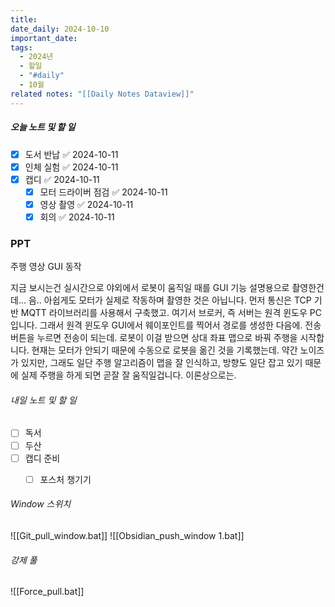 ```yaml
---
title: 
date_daily: 2024-10-10
important_date: 
tags:
  - 2024년
  - 할일
  - "#daily"
  - 10월
related notes: "[[Daily Notes Dataview]]"
---
```

##### 오늘 노트 및 할 일 
- [x] 도서 반납 ✅ 2024-10-11
- [x] 인체 실험 ✅ 2024-10-11
- [x] 캡디 ✅ 2024-10-11
	- [x] 모터 드라이버 점검 ✅ 2024-10-11
	- [x] 영상 촬영 ✅ 2024-10-11
	- [x] 회의 ✅ 2024-10-11

### PPT 
주행 영상
GUI 동작

지금 보시는건 실시간으로 야외에서 로봇이 움직일 때를 GUI 기능 설명용으로 촬영한건데... 음.. 아쉽게도 모터가 실제로 작동하며 촬영한 것은 아닙니다. 먼저 통신은 TCP 기반 MQTT 라이브러리를 사용해서 구축했고. 여기서 브로커, 즉 서버는 원격 윈도우 PC입니다. 그래서 원격 윈도우 GUI에서 웨이포인트를 찍어서 경로를 생성한 다음에. 전송 버튼을 누르면 전송이 되는데. 로봇이 이걸 받으면 상대 좌표 맵으로 바꿔 주행을 시작합니다. 
 현재는 모터가 안되기 때문에 수동으로 로봇을 옮긴 것을 기록했는데. 약간 노이즈가 있지만, 그래도 
일단 주행 알고리즘이 맵을 잘 인식하고, 방향도 일단 잡고 있기 때문에 실제 주행을 하게 되면 곧잘 잘 움직일겁니다. 이론상으로는.


###### 내일 노트 및 할 일
- [ ]  독서
- [ ] 두산
- [ ] 캡디 준비
	- [ ] 포스처 챙기기


######  Window 스위치
![[Git_pull_window.bat]]
![[Obsidian_push_window 1.bat]]



###### 강제 풀
![[Force_pull.bat]]
